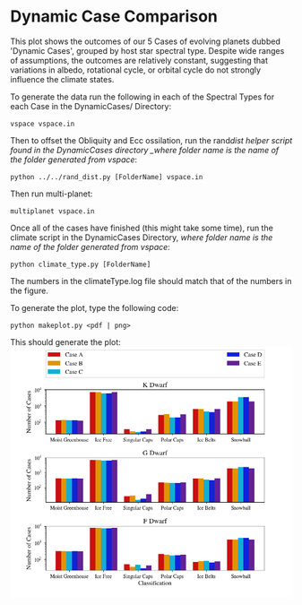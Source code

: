 # Dynamic Case Comparison

This plot shows the outcomes of our 5 Cases of evolving planets dubbed 'Dynamic Cases', grouped by host star spectral type. Despite wide ranges of assumptions, the outcomes are relatively constant, suggesting that variations in albedo, rotational cycle, or orbital cycle do not strongly influence the climate states.

To generate the data run the following in each of the Spectral Types for each Case in the DynamicCases/ Directory:

```
vspace vspace.in
```

Then to offset the Obliquity and Ecc ossilation, run the rand*dist helper script found in the DynamicCases directory \_where folder name is the name of the folder generated from vspace*:

```
python ../../rand_dist.py [FolderName] vspace.in
```

Then run multi-planet:

```
multiplanet vspace.in
```

Once all of the cases have finished (this might take some time), run the climate script in the DynamicCases Directory, _where folder name is the name of the folder generated from vspace_:

```
python climate_type.py [FolderName]

```

The numbers in the climateType.log file should match that of the numbers in the figure.

To generate the plot, type the following code:

```
python makeplot.py <pdf | png>
```

This should generate the plot:
![DynamicCompare](DynamicCompare.png)
